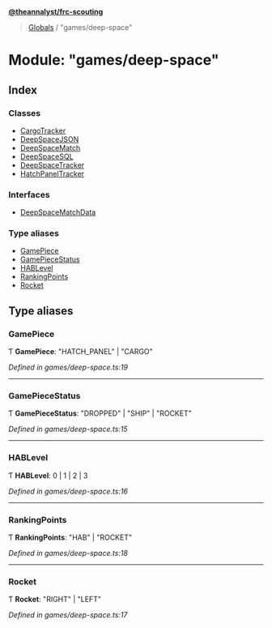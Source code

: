 **[@theannalyst/frc-scouting](../README.md)**

> [Globals](../globals.md) / "games/deep-space"

# Module: "games/deep-space"

## Index

### Classes

* [CargoTracker](../classes/_games_deep_space_.cargotracker.md)
* [DeepSpaceJSON](../classes/_games_deep_space_.deepspacejson.md)
* [DeepSpaceMatch](../classes/_games_deep_space_.deepspacematch.md)
* [DeepSpaceSQL](../classes/_games_deep_space_.deepspacesql.md)
* [DeepSpaceTracker](../classes/_games_deep_space_.deepspacetracker.md)
* [HatchPanelTracker](../classes/_games_deep_space_.hatchpaneltracker.md)

### Interfaces

* [DeepSpaceMatchData](../interfaces/_games_deep_space_.deepspacematchdata.md)

### Type aliases

* [GamePiece](_games_deep_space_.md#gamepiece)
* [GamePieceStatus](_games_deep_space_.md#gamepiecestatus)
* [HABLevel](_games_deep_space_.md#hablevel)
* [RankingPoints](_games_deep_space_.md#rankingpoints)
* [Rocket](_games_deep_space_.md#rocket)

## Type aliases

### GamePiece

Ƭ  **GamePiece**: \"HATCH\_PANEL\" \| \"CARGO\"

*Defined in games/deep-space.ts:19*

___

### GamePieceStatus

Ƭ  **GamePieceStatus**: \"DROPPED\" \| \"SHIP\" \| \"ROCKET\"

*Defined in games/deep-space.ts:15*

___

### HABLevel

Ƭ  **HABLevel**: 0 \| 1 \| 2 \| 3

*Defined in games/deep-space.ts:16*

___

### RankingPoints

Ƭ  **RankingPoints**: \"HAB\" \| \"ROCKET\"

*Defined in games/deep-space.ts:18*

___

### Rocket

Ƭ  **Rocket**: \"RIGHT\" \| \"LEFT\"

*Defined in games/deep-space.ts:17*
